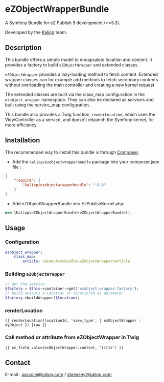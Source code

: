 # eZObjectWrapperBundle

A Symfony Bundle for eZ Publish 5 development (>=5.3).

Developed by the [Kaliop](http://www.kaliop.com/) team.


## Description

This bundle offers a simple model to encapsulate location and content.
It provides a factory to build `eZObjectWrapper` and extended classes.

`eZObjectWrapper` provides a lazy-loading method to fetch content.
Extended wrapper classes can for example add methods to fetch secondary contents without overloading the main controller
and creating a new kernel request.

The extended classes are built via the class_map configuration in the  `ezobject_wrapper` namespace.
They can also be declared as services and built using the service_map configuration.

This bundle also provides a Twig function, `renderLocation`, which uses the ViewController as a service, and doesn't
relaunch the Symfony kernel, for more efficiency.


## Installation

The recommended way to install this bundle is through [Composer](http://getcomposer.org/). 

* Add the `kaliop/ezobjectwrapperbundle` package into your composer.json file :

```json
{
    "require": {
        "kaliop/ezobjectwrapperbundle": "~3.0"
    }
}
```

* Add eZObjectWrapperBundle into EzPublishKernel.php: 

```php
new \Kaliop\eZObjectWrapperBundle\eZObjectWrapperBundle(),
```

## Usage

### Configuration

```yml
ezobject_wrapper:
    class_map:
        article: \Acme\AcmeBundle\eZObjectWrapper\Article
```

### Building `eZObjectWrapper`

```php
// get the service
$factory = $this->container->get('ezobject_wrapper.factory');
// build accepts a Location or locationID as parameter
$factory->buildWrapper($location);
```

### renderLocation

```twig
{{ renderLocation(locationId, 'view_type', { ezObjectWrapper : myObject }) |raw }}
```

### Call method or attribute from eZObjectWrapper in Twig

```twig
{{ ez_field_value(ezObjectWrapper.content, 'title') }}
```


## Contact
E-mail : asavoie@kaliop.com / sbressey@kaliop.com

